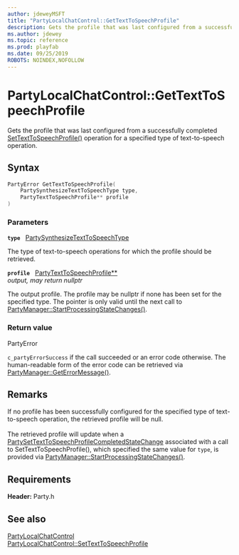 ```yaml
---
author: jdeweyMSFT
title: "PartyLocalChatControl::GetTextToSpeechProfile"
description: Gets the profile that was last configured from a successfully completed [SetTextToSpeechProfile()](partylocalchatcontrol_settexttospeechprofile.md) operation for a specified type of text-to-speech operation.
ms.author: jdewey
ms.topic: reference
ms.prod: playfab
ms.date: 09/25/2019
ROBOTS: NOINDEX,NOFOLLOW
---
```


# PartyLocalChatControl::GetTextToSpeechProfile  

Gets the profile that was last configured from a successfully completed [SetTextToSpeechProfile()](partylocalchatcontrol_settexttospeechprofile.md) operation for a specified type of text-to-speech operation.  

## Syntax  
  
```cpp
PartyError GetTextToSpeechProfile(  
    PartySynthesizeTextToSpeechType type,  
    PartyTextToSpeechProfile** profile  
)  
```  
  
### Parameters  
  
**`type`** &nbsp; [PartySynthesizeTextToSpeechType](../../../enums/partysynthesizetexttospeechtype.md)  
  
The type of text-to-speech operations for which the profile should be retrieved.  
  
**`profile`** &nbsp; [PartyTextToSpeechProfile**](../../PartyTextToSpeechProfile/partytexttospeechprofile.md)  
*output, may return nullptr*  
  
The output profile. The profile may be nullptr if none has been set for the specified type. The pointer is only valid until the next call to [PartyManager::StartProcessingStateChanges()](../../PartyManager/methods/partymanager_startprocessingstatechanges.md).  
  
  
### Return value  
PartyError
  
```c_partyErrorSuccess``` if the call succeeded or an error code otherwise. The human-readable form of the error code can be retrieved via [PartyManager::GetErrorMessage()](../../PartyManager/methods/partymanager_geterrormessage.md).
  
## Remarks  
  
If no profile has been successfully configured for the specified type of text-to-speech operation, the retrieved profile will be null. <br /><br /> The retrieved profile will update when a [PartySetTextToSpeechProfileCompletedStateChange](../../../structs/partysettexttospeechprofilecompletedstatechange.md) associated with a call to SetTextToSpeechProfile(), which specified the same value for `type`, is provided via [PartyManager::StartProcessingStateChanges()](../../PartyManager/methods/partymanager_startprocessingstatechanges.md).
  
## Requirements  
  
**Header:** Party.h
  
## See also  
[PartyLocalChatControl](../partylocalchatcontrol.md)  
[PartyLocalChatControl::SetTextToSpeechProfile](partylocalchatcontrol_settexttospeechprofile.md)
  
  
